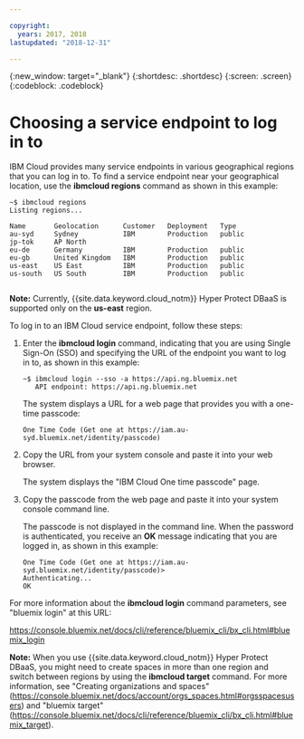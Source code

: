 ```yaml
---

copyright:
  years: 2017, 2018
lastupdated: "2018-12-31"

---
```


{:new_window: target="_blank"}
{:shortdesc: .shortdesc}
{:screen: .screen}
{:codeblock: .codeblock}


# Choosing a service endpoint to log in to

IBM Cloud provides many service endpoints in various geographical regions that you can log in to. 
To find a service endpoint near your geographical location, use the **ibmcloud regions** command as shown in this example:

<pre><code class="hljs">~$ ibmcloud regions
Listing regions...

Name       Geolocation      Customer   Deployment   Type
au-syd     Sydney           IBM        Production   public
jp-tok     AP North
eu-de      Germany          IBM        Production   public
eu-gb      United Kingdom   IBM        Production   public
us-east    US East          IBM        Production   public
us-south   US South         IBM        Production   public

</code></pre>

**Note:** Currently, {{site.data.keyword.cloud_notm}} Hyper Protect DBaaS is supported only on the **us-east** region.

To log in to an IBM Cloud service endpoint, follow these steps:

1. Enter the **ibmcloud login** command, indicating that you are using Single Sign-On (SSO) and specifying the URL of the endpoint you want to log in to, as shown in this example:

   <pre><code class="hljs">~$ ibmcloud login --sso -a https://api.ng.bluemix.net
      API endpoint: https://api.ng.bluemix.net
   </code></pre>
   
   The system displays a URL for a web page that provides you with a one-time passcode:
   
   <pre><code class="hljs">One Time Code (Get one at https://iam.au-syd.bluemix.net/identity/passcode)
   </code></pre>   
 
2. Copy the URL from your system console and paste it into your web browser.
 
   The system displays the "IBM Cloud One time passcode" page.

3. Copy the passcode from the web page and paste it into your system console command line. 

   The passcode is not displayed in the command line. When the password is authenticated, you receive an **OK** message indicating that you are logged in, as shown in this example:

   <pre><code class="hljs">One Time Code (Get one at https://iam.au-syd.bluemix.net/identity/passcode)>
   Authenticating...
   OK
   </code></pre>

For more information about the **ibmcloud login** command parameters, see "bluemix login" at this URL:

https://console.bluemix.net/docs/cli/reference/bluemix_cli/bx_cli.html#bluemix_login

**Note:** When you use {{site.data.keyword.cloud_notm}} Hyper Protect DBaaS, you might need to create spaces in more than one region 
and switch between regions by using the **ibmcloud target** command. For more information, see 
"Creating organizations and spaces" (https://console.bluemix.net/docs/account/orgs_spaces.html#orgsspacesusers) 
and "bluemix target" (https://console.bluemix.net/docs/cli/reference/bluemix_cli/bx_cli.html#bluemix_target).






